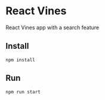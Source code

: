 # React Vines

React Vines app with a search feature

## Install
```npm install```

## Run
```npm run start```